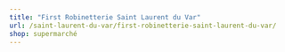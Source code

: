 ```yaml
---
title: "First Robinetterie Saint Laurent du Var"
url: /saint-laurent-du-var/first-robinetterie-saint-laurent-du-var/
shop: supermarché
---
```

